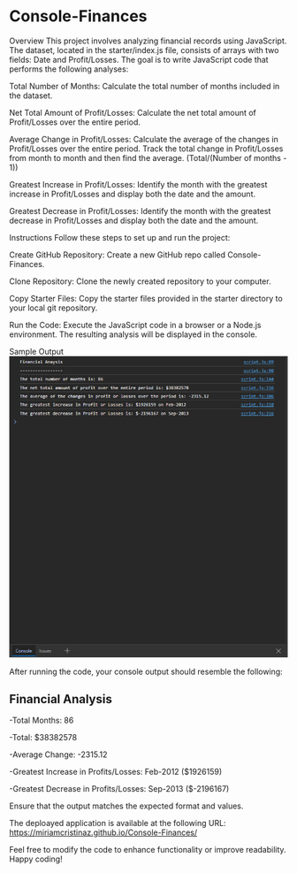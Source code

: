 # Console-Finances

Overview
This project involves analyzing financial records using JavaScript. The dataset, located in the starter/index.js file, consists of arrays with two fields: Date and Profit/Losses. The goal is to write JavaScript code that performs the following analyses:

Total Number of Months:
Calculate the total number of months included in the dataset.

Net Total Amount of Profit/Losses:
Calculate the net total amount of Profit/Losses over the entire period.

Average Change in Profit/Losses:
Calculate the average of the changes in Profit/Losses over the entire period. Track the total change in Profit/Losses from month to month and then find the average. (Total/(Number of months - 1))

Greatest Increase in Profit/Losses:
Identify the month with the greatest increase in Profit/Losses and display both the date and the amount.

Greatest Decrease in Profit/Losses:
Identify the month with the greatest decrease in Profit/Losses and display both the date and the amount.

Instructions
Follow these steps to set up and run the project:

Create GitHub Repository:
Create a new GitHub repo called Console-Finances.

Clone Repository:
Clone the newly created repository to your computer.

Copy Starter Files:
Copy the starter files provided in the starter directory to your local git repository.

Run the Code:
Execute the JavaScript code in a browser or a Node.js environment. The resulting analysis will be displayed in the console.

Sample Output
![Financial Analysis Screenshot](Capture.PNG)

After running the code, your console output should resemble the following:

## Financial Analysis

-Total Months: 86

-Total: $38382578

-Average Change: -2315.12

-Greatest Increase in Profits/Losses: Feb-2012 ($1926159)

-Greatest Decrease in Profits/Losses: Sep-2013 ($-2196167)

Ensure that the output matches the expected format and values.

The deploayed application is available at the following URL: <https://miriamcristinaz.github.io/Console-Finances/>

Feel free to modify the code to enhance functionality or improve readability. Happy coding!
